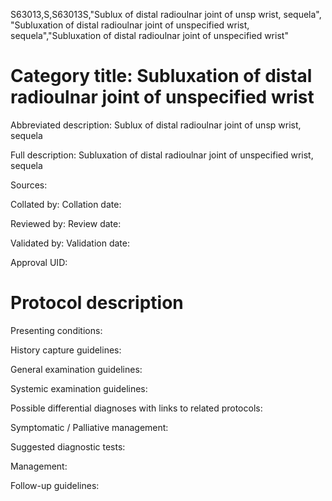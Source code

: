 S63013,S,S63013S,"Sublux of distal radioulnar joint of unsp wrist, sequela", "Subluxation of distal radioulnar joint of unspecified wrist, sequela","Subluxation of distal radioulnar joint of unspecified wrist"
# Category title: Subluxation of distal radioulnar joint of unspecified wrist

Abbreviated description: Sublux of distal radioulnar joint of unsp wrist, sequela

Full description: Subluxation of distal radioulnar joint of unspecified wrist, sequela

Sources:

Collated by:
Collation date:

Reviewed by:
Review date:

Validated by:
Validation date:

Approval UID:

# Protocol description

Presenting conditions:

History capture guidelines:

General examination guidelines:

Systemic examination guidelines:

Possible differential diagnoses with links to related protocols:

Symptomatic / Palliative management:

Suggested diagnostic tests:

Management:

Follow-up guidelines:
